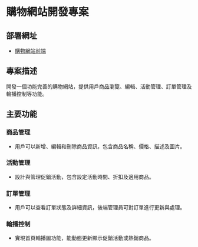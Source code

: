 # 購物網站開發專案

## 部署網址
- [購物網站前端](https://shopping-web-frontend.onrender.com)

## 專案描述
開發一個功能完善的購物網站，提供用戶商品瀏覽、編輯、活動管理、訂單管理及輪播控制等功能。

## 主要功能

### 商品管理
- 用戶可以新增、編輯和刪除商品資訊，包含商品名稱、價格、描述及圖片。

### 活動管理
- 設計與管理促銷活動，包含設定活動時間、折扣及適用商品。

### 訂單管理
- 用戶可以查看訂單狀態及詳細資訊，後端管理員可對訂單進行更新與處理。

### 輪播控制
- 實現首頁輪播圖功能，能動態更新顯示促銷活動或熱銷商品。

